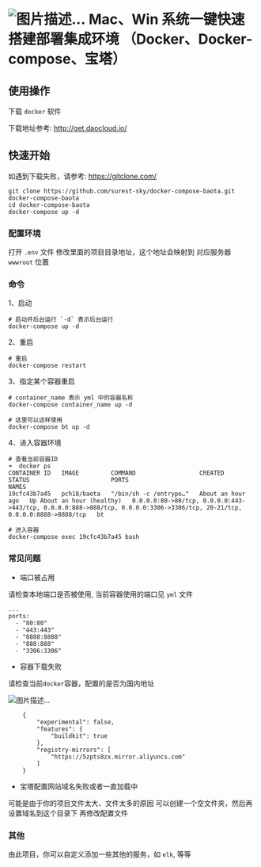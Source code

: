 # ![图片描述...](https://img.shields.io/badge/docs-passing-success) Mac、Win 系统一键快速搭建部署集成环境 （Docker、Docker-compose、宝塔）

## 使用操作

下载 `docker` 软件

下载地址参考: http://get.daocloud.io/

## 快速开始

如遇到下载失败，请参考: https://gitclone.com/

    git clone https://github.com/surest-sky/docker-compose-baota.git docker-compose-baota
    cd docker-compose-baota
    docker-compose up -d

### 配置环境

打开 `.env` 文件
修改里面的项目目录地址，这个地址会映射到 对应服务器 `wwwroot` 位置

### 命令

1、启动

    # 启动并后台运行 `-d` 表示后台运行
    docker-compose up -d

2、重启

    # 重启
    docker-compose restart

3、指定某个容器重启

    # container_name 表示 yml 中的容器名称
    docker-compose container_name up -d

    # 这里可以这样使用
    docker-compose bt up -d

4、进入容器环境

    # 查看当前容器ID
    ➜  docker ps
    CONTAINER ID   IMAGE         COMMAND                  CREATED             STATUS                       PORTS                                                                                                                       NAMES
    19cfc43b7a45   pch18/baota   "/bin/sh -c /entrypo…"   About an hour ago   Up About an hour (healthy)   0.0.0.0:80->80/tcp, 0.0.0.0:443->443/tcp, 0.0.0.0:888->888/tcp, 0.0.0.0:3306->3306/tcp, 20-21/tcp, 0.0.0.0:8888->8888/tcp   bt

    # 进入容器
    docker-compose exec 19cfc43b7a45 bash

### 常见问题

- 端口被占用

请检查本地端口是否被使用, 当前容器使用的端口见 `yml` 文件

    ...
    ports: 
      - "80:80"
      - "443:443"
      - "8888:8888"
      - "888:888"
      - "3306:3306"

- 容器下载失败

请检查当前`docker`容器，配置的是否为国内地址

![图片描述...](https://cdn.surest.cn/FjnFaCEhGSjm7BpypRedEtQcbY02)

        {
            "experimental": false,
            "features": {
                "buildkit": true
            },
            "registry-mirrors": [
                "https://5zpts8zx.mirror.aliyuncs.com"
            ]
        }

- 宝塔配置网站域名失败或者一直加载中

可能是由于你的项目文件太大、文件太多的原因
可以创建一个空文件夹，然后再设置域名到这个目录下
再修改配置文件

### 其他

由此项目，你可以自定义添加一些其他的服务，如 `elk`, 等等